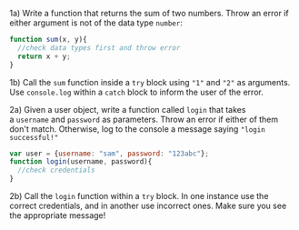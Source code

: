 1a) Write a function that returns the sum of two numbers. Throw an error if either argument is not of the data type `number`:

```jsx
function sum(x, y){
  //check data types first and throw error
  return x + y;
}

```

1b) Call the `sum` function inside a `try` block using `"1"` and `"2"` as arguments. Use `console.log` within a `catch` block to inform the user of the error.

2a) Given a user object, write a function called `login` that takes a `username` and `password` as parameters. Throw an error if either of them don't match. Otherwise, log to the console a message saying `"login successful!"`

```jsx
var user = {username: "sam", password: "123abc"};
function login(username, password){
  //check credentials
}

```

2b) Call the `login` function within a `try` block. In one instance use the correct credentials, and in another use incorrect ones. Make sure you see the appropriate message!